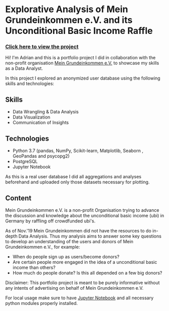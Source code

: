 # Explorative Analysis of Mein Grundeinkommen e.V. and its Unconditional Basic Income Raffle

### **[Click here to view the project](https://github.com/adrian-baumann/basic-income-explorative-analysis/blob/master/analysis.ipynb)**<br>

Hi! I'm Adrian and this is a portfolio project I did in collaboration with the non-profit organisation [Mein Grundeinkommen e.V.](https://www.mein-grundeinkommen.de/) to showcase my skills as a Data Analyst.

In this project I explored an anonymized user database using the following skills and technologies:

## Skills
- Data Wrangling & Data Analysis
- Data Visualization
- Communication of Insights

## Technologies
- Python 3.7 (pandas, NumPy, Scikit-learn, Matplotlib, Seaborn , GeoPandas and psycopg2)
- PostgreSQL
- Jupyter Notebook

As this is a real user database I did all aggregations and analyses beforehand and uploaded only those datasets necessary for plotting. 

## Content

Mein Grundeinkommen e.V. is a non-profit Organisation trying to advance the discussion and knowledge about the unconditional basic income (ubi) in Germany by raffling off crowdfunded ubi's. 

As of Nov.'19 Mein Grundeinkommen did not have the resources to do in-depth Data Analysis. Thus my analysis aims to answer some key questions to develop an understanding of the users and donors of Mein Grundeinkommen e.V., for example:
- When do people sign up as users/become donors?
- Are certain people more engaged in the idea of a unconditional basic income than others?
- How much do people donate? Is this all depended on a few big donors?

Disclaimer: This portfolio project is meant to be purely informative without any intents of advertising on behalf of Mein Grundeinkommen e.V.<br>

For local usage make sure to have [Jupyter Notebook](https://jupyter.org/install.html) and all necessary python modules properly installed.
